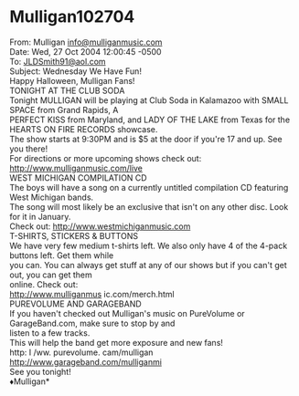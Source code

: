 # Mulligan102704

From: Mulligan <info@mulliganmusic.com>  
Date: Wed, 27 Oct 2004 12:00:45 -0500  
To: JLDSmith91@aol.com  
Subject: Wednesday We Have Fun!  
Happy Halloween, Mulligan Fans!  
TONIGHT AT THE CLUB SODA  
Tonight MULLIGAN will be playing at Club Soda in Kalamazoo with SMALL SPACE from Grand Rapids, A  
PERFECT KISS from Maryland, and LADY OF THE LAKE from Texas for the HEARTS ON FIRE RECORDS showcase.  
The show starts at 9:30PM and is $5 at the door if you're 17 and up. See you there!  
For directions or more upcoming shows check out: http://www.mulliganmusic.com/live  
WEST MICHIGAN COMPILATION CD  
The boys will have a song on a currently untitled compilation CD featuring West Michigan bands.  
The song will most likely be an exclusive that isn't on any other disc. Look for it in January.  
Check out: http://www.westmichiganmusic.com  
T-SHIRTS, STICKERS & BUTTONS  
We have very few medium t-shirts left. We also only have 4 of the 4-pack buttons left. Get them while  
you can. You can always get stuff at any of our shows but if you can't get out, you can get them  
online. Check out:  
http://www.mulliganmus ic.com/merch.html  
PUREVOLUME AND GARAGEBAND  
If you haven't checked out Mulligan's music on PureVolume or GarageBand.com, make sure to stop by and  
listen to a few tracks.  
This will help the band get more exposure and new fans!  
http: I /ww. purevolume. cam/mulligan  
http://www.garageband.com/mulliganmi  
See you tonight!  
♦Mulligan*
